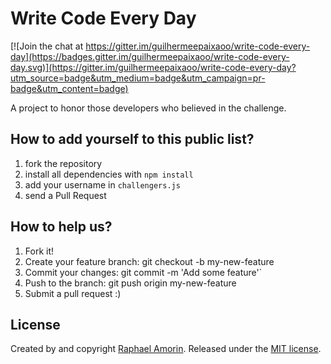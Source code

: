 # Write Code Every Day

[![Join the chat at https://gitter.im/guilhermeepaixaoo/write-code-every-day](https://badges.gitter.im/guilhermeepaixaoo/write-code-every-day.svg)](https://gitter.im/guilhermeepaixaoo/write-code-every-day?utm_source=badge&utm_medium=badge&utm_campaign=pr-badge&utm_content=badge)

A project to honor those developers who believed in the challenge.

## How to add yourself to this public list?

1. fork the repository
2. install all dependencies with `npm install`
3. add your username in `challengers.js`
5. send a Pull Request

## How to help us?

1. Fork it!
2. Create your feature branch: git checkout -b my-new-feature
3. Commit your changes: git commit -m 'Add some feature'`
4. Push to the branch: git push origin my-new-feature
5. Submit a pull request :)

## License
Created by and copyright [Raphael Amorin](https://github.com/raphamorim). Released under the [MIT license]().